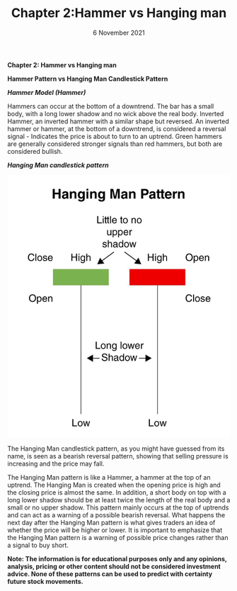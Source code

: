 ﻿---
title: Chapter 2:Hammer vs Hanging man
date: 6 November 2021
description: I am a description of a great article
img: /images/article/Chapter_2_Hammer_vs_Hanging_man.png
alt: Chapter 2:Hammer vs Hanging man
tags: 
  - Hashtag 1
  - Hashtag 2
  - Hashtag 3
  - Hashtag 4
  - Hashtag 5
  - Hashtag 6
---

**Chapter 2: Hammer vs Hanging man**

**Hammer Pattern vs Hanging Man Candlestick Pattern**

**_Hammer Model (Hammer)_**

Hammers can occur at the bottom of a downtrend. The bar has a small body, with a long lower shadow and no wick above the real body. Inverted Hammer, an inverted hammer with a similar shape but reversed. An inverted hammer or hammer, at the bottom of a downtrend, is considered a reversal signal - Indicates the price is about to turn to an uptrend. Green hammers are generally considered stronger signals than red hammers, but both are considered bullish.

**_Hanging Man candlestick pattern_**

![](/images/article/Chapter_2_Hammer_vs_Hanging_man/1.jpg)

The Hanging Man candlestick pattern, as you might have guessed from its name, is seen as a bearish reversal pattern, showing that selling pressure is increasing and the price may fall.

The Hanging Man pattern is like a Hammer, a hammer at the top of an uptrend. The Hanging Man is created when the opening price is high and the closing price is almost the same. In addition, a short body on top with a long lower shadow should be at least twice the length of the real body and a small or no upper shadow. This pattern mainly occurs at the top of uptrends and can act as a warning of a possible bearish reversal. What happens the next day after the Hanging Man pattern is what gives traders an idea of ​​whether the price will be higher or lower. It is important to emphasize that the Hanging Man pattern is a warning of possible price changes rather than a signal to buy short.

**Note: The information is for educational purposes only and any opinions, analysis, pricing or other content should not be considered investment advice. None of these patterns can be used to predict with certainty future stock movements.**